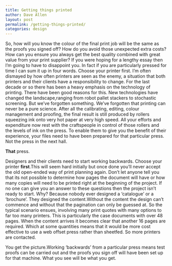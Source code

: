 ```yaml
---
title: Getting things printed
author: Dave Allen
layout: post
permalink: /getting-things-printed/
categories: design
---
```

So, how will you know the colour of the final print job will be the same as the proofs you signed off? How do you avoid those unexpected extra costs? How can you ensure you always get the best quality combined with great value from your print supplier? If you were hoping for a lengthy essay then I&#8217;m going to have to disappoint you. In fact if you are particularly pressed for time I can sum it up in four words. Choose your printer first. I&#8217;m often dismayed by how often printers are seen as the enemy, a situation that both printers and their clients have a responsibility to change. <!--more-->For the last decade or so there has been a heavy emphasis on the technology of printing. There have been good reasons for this. New technologies have changed the landscape,ranging from robot pallet stackers to stochastic screening. But we&#8217;ve forgotten something. We&#8217;ve forgotten that printing can never be a pure science. After all the calibrating, editing, colour management and proofing, the final result is still produced by rollers squeezing ink onto very hot paper at very high speed. All your efforts and expenditure now rest with the craftspeople in control of those rollers and the levels of ink on the press. To enable them to give you the benefit of their experience, your files need to have been prepared for that particular press. Not the press in the next hall. 

**That** press.

Designers and their clients need to start working backwards. Choose your printer **first**.This will seem hard initially but once done you&#8217;ll never accept the old open-ended way of print planning again. Don&#8217;t let anyone tell you that its not possible to determine how pages the document will have or how many copies will need to be printed right at the beginning of the project. If no one can give you an answer to these questions then the project isn&#8217;t ready to start. Why? Because nobody ever designed a &#8216;catalogue&#8217; or a &#8216;brochure&#8217;. They designed the content.Without the content the design can&#8217;t commence and without that the pagination can only be guessed at. So the typical scenario ensues, involving many print quotes with many options to far too many printers. This is particularly the case documents with over 48 pages. When the content arrives it becomes clear that another 16 pages are required. Which at some quantities means that it would be more cost effective to use a web offset press rather than sheetfed. So more printers are contacted.

You get the picture.Working &#8216;backwards&#8217; from a particular press means test proofs can be carried out and the proofs you sign off will have been set up for that machine. What you see will be what you get.